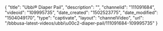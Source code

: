 {
    "title": "Ubbi&reg; Diaper Pail",
    "description": "",
    "channelid": "111091684",
    "videoid": "109995735",
    "date_created": "1502523775",
    "date_modified": "1504049170",
    "type": "captivate",
    "layout": "channelVideo",
    "url": "\/bbbusa-latest-videos\/ubbi\u00c2-diaper-pail\/111091684-109995735"
}